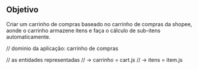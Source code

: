 ## Objetivo

Criar um carrinho de compras baseado no carrinho de compras da shopee, aonde o carrinho armazene itens e faça o cálculo de sub-itens automaticamente.

// dominio da aplicação: carrinho de compras

// as entidades representadas
// -> carrinho = cart.js
// -> itens = item.js